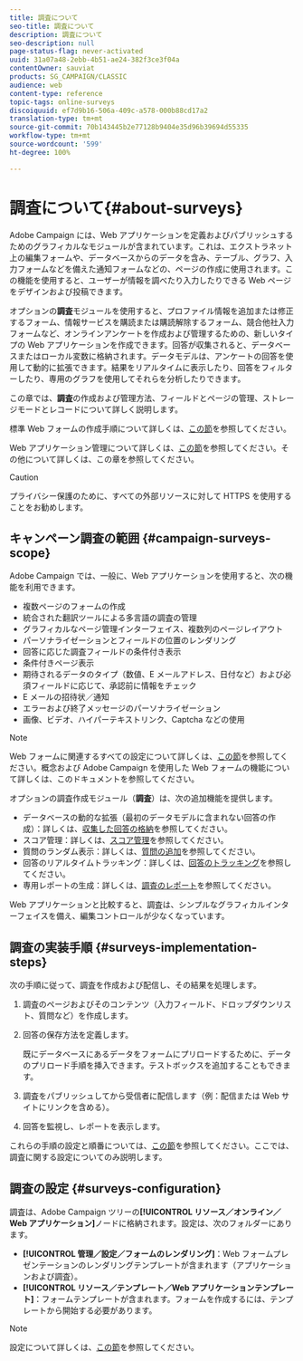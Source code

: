 ```yaml
---
title: 調査について
seo-title: 調査について
description: 調査について
seo-description: null
page-status-flag: never-activated
uuid: 31a07a48-2ebb-4b51-ae24-382f3ce3f04a
contentOwner: sauviat
products: SG_CAMPAIGN/CLASSIC
audience: web
content-type: reference
topic-tags: online-surveys
discoiquuid: ef7d9b16-506a-409c-a578-000b88cd17a2
translation-type: tm+mt
source-git-commit: 70b143445b2e77128b9404e35d96b39694d55335
workflow-type: tm+mt
source-wordcount: '599'
ht-degree: 100%

---
```



# 調査について{#about-surveys}

Adobe Campaign には、Web アプリケーションを定義およびパブリッシュするためのグラフィカルなモジュールが含まれています。これは、エクストラネット上の編集フォームや、データベースからのデータを含み、テーブル、グラフ、入力フォームなどを備えた通知フォームなどの、ページの作成に使用されます。この機能を使用すると、ユーザーが情報を調べたり入力したりできる Web ページをデザインおよび投稿できます。

オプションの&#x200B;**調査**&#x200B;モジュールを使用すると、プロファイル情報を追加または修正するフォーム、情報サービスを購読または購読解除するフォーム、競合他社入力フォームなど、オンラインアンケートを作成および管理するための、新しいタイプの Web アプリケーションを作成できます。回答が収集されると、データベースまたはローカル変数に格納されます。データモデルは、アンケートの回答を使用して動的に拡張できます。結果をリアルタイムに表示したり、回答をフィルターしたり、専用のグラフを使用してそれらを分析したりできます。

この章では、**調査**&#x200B;の作成および管理方法、フィールドとページの管理、ストレージモードとレコードについて詳しく説明します。

標準 Web フォームの作成手順について詳しくは、[この節](../../web/using/about-web-forms.md)を参照してください。

Web アプリケーション管理について詳しくは、[この節](../../web/using/about-web-applications.md)を参照してください。その他について詳しくは、この章を参照してください。

>[!CAUTION]
>
>プライバシー保護のために、すべての外部リソースに対して HTTPS を使用することをお勧めします。

## キャンペーン調査の範囲 {#campaign-surveys-scope}

Adobe Campaign では、一般に、Web アプリケーションを使用すると、次の機能を利用できます。

* 複数ページのフォームの作成
* 統合された翻訳ツールによる多言語の調査の管理
* グラフィカルなページ管理インターフェイス、複数列のページレイアウト
* パーソナライゼーションとフィールドの位置のレンダリング
* 回答に応じた調査フィールドの条件付き表示
* 条件付きページ表示
* 期待されるデータのタイプ（数値、E メールアドレス、日付など）および必須フィールドに応じて、承認前に情報をチェック
* E メールの招待状／通知
* エラーおよび終了メッセージのパーソナライゼーション
* 画像、ビデオ、ハイパーテキストリンク、Captcha などの使用

>[!NOTE]
>
>Web フォームに関連するすべての設定について詳しくは、[この節](../../web/using/about-web-forms.md)を参照してください。概念および Adobe Campaign を使用した Web フォームの機能について詳しくは、このドキュメントを参照してください。

オプションの調査作成モジュール（**調査**）は、次の追加機能を提供します。

* データベースの動的な拡張（最初のデータモデルに含まれない回答の作成）：詳しくは、[収集した回答の格納](../../web/using/managing-answers.md#storing-collected-answers)を参照してください。
* スコア管理：詳しくは、[スコア管理](../../web/using/managing-answers.md#score-management)を参照してください。
* 質問のランダム表示：詳しくは、[質問の追加](../../web/using/building-a-survey.md#adding-questions)を参照してください。
* 回答のリアルタイムトラッキング：詳しくは、[回答のトラッキング](../../web/using/publish--track-and-use-collected-data.md#response-tracking)を参照してください。
* 専用レポートの生成：詳しくは、[調査のレポート](../../web/using/publish--track-and-use-collected-data.md#reports-on-surveys)を参照してください。

Web アプリケーションと比較すると、調査は、シンプルなグラフィカルインターフェイスを備え、編集コントロールが少なくなっています。

## 調査の実装手順 {#surveys-implementation-steps}

次の手順に従って、調査を作成および配信し、その結果を処理します。

1. 調査のページおよびそのコンテンツ（入力フィールド、ドロップダウンリスト、質問など）を作成します。
1. 回答の保存方法を定義します。

   既にデータベースにあるデータをフォームにプリロードするために、データのプリロード手順を挿入できます。テストボックスを追加することもできます。

1. 調査をパブリッシュしてから受信者に配信します（例：配信または Web サイトにリンクを含める）。
1. 回答を監視し、レポートを表示します。

これらの手順の設定と順番については、[この節](../../web/using/about-web-forms.md)を参照してください。ここでは、調査に関する設定についてのみ説明します。

## 調査の設定 {#surveys-configuration}

調査は、Adobe Campaign ツリーの&#x200B;**[!UICONTROL リソース／オンライン／Web アプリケーション]**&#x200B;ノードに格納されます。設定は、次のフォルダーにあります。

* **[!UICONTROL 管理／設定／フォームのレンダリング]**：Web フォームプレゼンテーションのレンダリングテンプレートが含まれます（アプリケーションおよび調査）。
* **[!UICONTROL リソース／テンプレート／Web アプリケーションテンプレート]**：フォームテンプレートが含まれます。フォームを作成するには、テンプレートから開始する必要があります。

>[!NOTE]
>
>設定について詳しくは、[この節](../../web/using/about-web-forms.md)を参照してください。

